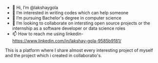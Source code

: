 - 👋 Hi, I’m @lakshaygola
- 👀 I’m interested in writing codes which can help someone
- 🌱 I’m pursuing Bachelor's degree in computer science  
- 💞️ I’m looking to collaborate on intersting open source projects or the internship as a software developer or data science roles
- 📫 How to reach me using linkedin- https://www.linkedin.com/in/lakshay-gola-9585b9181/

This is a platform where I share almost every interesting project of myself and the project which i created in collaboratio's. 
